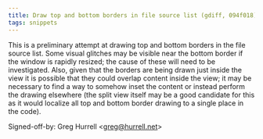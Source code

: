 ```yaml
---
title: Draw top and bottom borders in file source list (gdiff, 094f018)
tags: snippets
---
```


This is a preliminary attempt at drawing top and bottom borders in the file source list. Some visual glitches may be visible near the bottom border if the window is rapidly resized; the cause of these will need to be investigated. Also, given that the borders are being drawn just inside the view it is possible that they could overlap content inside the view; it may be necessary to find a way to somehow inset the content or instead perform the drawing elsewhere (the split view itself may be a good candidate for this as it would localize all top and bottom border drawing to a single place in the code).

Signed-off-by: Greg Hurrell &lt;greg@hurrell.net&gt;
